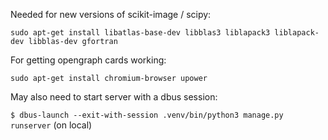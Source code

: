 Needed for new versions of scikit-image / scipy:

`sudo apt-get install libatlas-base-dev libblas3 liblapack3 liblapack-dev libblas-dev gfortran`


For getting opengraph cards working:

`sudo apt-get install chromium-browser upower`


May also need to start server with a dbus session:

`$ dbus-launch --exit-with-session .venv/bin/python3 manage.py runserver` (on local)
